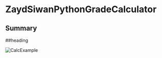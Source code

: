 # ZaydSiwanPythonGradeCalculator

<h2> Summary</h2>
##heading

![CalcExample](https://github.com/user-attachments/assets/80a4a783-22b7-4e5b-bebc-09463102f544)
